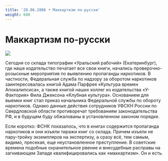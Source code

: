```yaml
---
title: '28.06.2006 • Маккартизм по-русски'
weight: 680
---
```


# Маккартизм по-русски

![](/img/ussr.jpg)

Сегодня со склада типографии «Уральский рабочий» (Екатеринбург), где наше издательство печатает все свои книги, начались проверочно-розыскные мероприятия по выявлению пропаганды наркотиков. В частности, Федеральная служба по надзору за оборотом наркотиков заинтересовалась книгой Адама Парфрея «Культура времен Апокалипсиса», а также книгой наших коллег из издательства «У-Фактория» Фила Джексона «Клубная культура». Основанием для выемки книг стал приказ начальника Федеральной службы по обороту наркотиков. Однако данные действия сотрудников УФСКН России по Свердловской области противоречат требованиям законодательства РФ, и в будущем буду обжалованы в установленном законом порядке.

Если коротко: ФСНК показалось, что в книгах содержится пропаганда наркотиков и они изъяли тиражи книг со склада. Причем изъяли не пару-тройку экземпляров на экспертизу, а сразу всё, тем самым, видимо, пресекая, еще неустановленное преступление. В советские времена подобные охранительное рвение и внесудебные расправы на загнивающем Западе квалифицировались как «маккартизм». Он и есть.